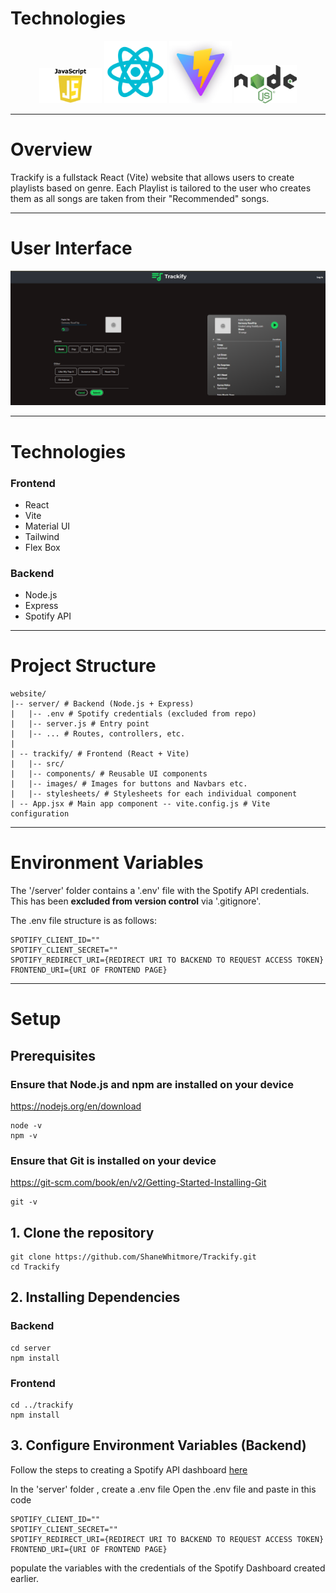 # Technologies

<p align="center">
  <img src="./images/jsLogo.png" alt="JavaScript" width="100"/>
  <img src="./images/reactLogo.png" alt="React" width="100"/>
  <img src="./images/viteLogo.png" alt="Vite" width="100"/>
  <img src="./images/nodeLogo.png" alt="Node.js" width="100"/>
</p>

--- 


# Overview

Trackify is a fullstack React (Vite) website that allows users to create playlists based on genre.
Each Playlist is tailored to the user who creates them as all songs are taken from their "Recommended" songs.

---


# User Interface

<p align="center">
  <img src="./images/TrackifyUI.png" alt="User Interface"f/>
</p>

---


# Technologies

### Frontend
<ul>
  <li>React</li>
  <li>Vite</li>
  <li>Material UI</li>
  <li>Tailwind</li>
  <li>Flex Box</li>
</ul>


### Backend
<ul>
  <li>Node.js</li>
  <li>Express</li>
  <li>Spotify API</li>
</ul>


---

# Project Structure

```
website/
|-- server/ # Backend (Node.js + Express)
|   |-- .env # Spotify credentials (excluded from repo)
|   |-- server.js # Entry point
|   |-- ... # Routes, controllers, etc. 
|
| -- trackify/ # Frontend (React + Vite)
|   |-- src/
|   |-- components/ # Reusable UI components
|   |-- images/ # Images for buttons and Navbars etc.
|   |-- stylesheets/ # Stylesheets for each individual component
| -- App.jsx # Main app component -- vite.config.js # Vite configuration
```



---

# Environment Variables

The '/server' folder contains a '.env' file with the Spotify API credentials.
This has been **excluded from version control** via '.gitignore'.

The .env file structure is as follows:

```
SPOTIFY_CLIENT_ID=""
SPOTIFY_CLIENT_SECRET=""
SPOTIFY_REDIRECT_URI={REDIRECT URI TO BACKEND TO REQUEST ACCESS TOKEN}
FRONTEND_URI={URI OF FRONTEND PAGE}

```


---

# Setup

## Prerequisites
 
### Ensure that Node.js and npm are installed on your device 

https://nodejs.org/en/download

```
node -v
npm -v
```

### Ensure that Git is installed on your device

https://git-scm.com/book/en/v2/Getting-Started-Installing-Git

```
git -v
```


## 1. Clone the repository

```
git clone https://github.com/ShaneWhitmore/Trackify.git
cd Trackify
```

## 2. Installing Dependencies

### Backend

```
cd server
npm install
```

### Frontend
```
cd ../trackify
npm install
```

## 3. Configure Environment Variables (Backend)

Follow the steps to creating a Spotify API dashboard <a href="https://developer.spotify.com/"> here </a>

In the 'server' folder , create a .env file
Open the .env file and paste in this code

```
SPOTIFY_CLIENT_ID=""
SPOTIFY_CLIENT_SECRET=""
SPOTIFY_REDIRECT_URI={REDIRECT URI TO BACKEND TO REQUEST ACCESS TOKEN}
FRONTEND_URI={URI OF FRONTEND PAGE}

```

populate the variables with the credentials of the Spotify Dashboard created earlier.


